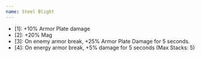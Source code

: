 ```yaml
---
name: Steel Blight
---
```


- [1]: +10% Armor Plate damage
- [2]: +20% Mag
- [3]: On enemy armor break, +25% Armor Plate Damage for 5 seconds.
- [4]: On energy armor break, +5% damage for 5 seconds (Max Stacks: 5)
